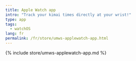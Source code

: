 ```yaml
---
title: Apple Watch app
intro: "Track your kimai times directly at your wrist!"
type: app
tags:
  - watchOS 
lang: fr
permalink: /fr/store/umws-applewatch-app.html
---
```


{% include store/umws-applewatch-app.md %}
